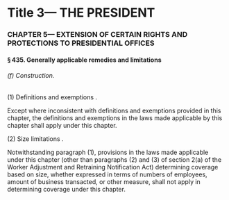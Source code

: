 
# Title 3— THE PRESIDENT
### CHAPTER 5— EXTENSION OF CERTAIN RIGHTS AND PROTECTIONS TO PRESIDENTIAL OFFICES
#### § 435. Generally applicable remedies and limitations
###### (f) Construction.

(1) Definitions and exemptions .

Except where inconsistent with definitions and exemptions provided in this chapter, the definitions and exemptions in the laws made applicable by this chapter shall apply under this chapter.

(2) Size limitations .

Notwithstanding paragraph (1), provisions in the laws made applicable under this chapter (other than paragraphs (2) and (3) of section 2(a) of the Worker Adjustment and Retraining Notification Act) determining coverage based on size, whether expressed in terms of numbers of employees, amount of business transacted, or other measure, shall not apply in determining coverage under this chapter.
